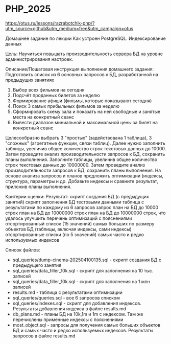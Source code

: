 # PHP_2025

https://otus.ru/lessons/razrabotchik-php/?utm_source=github&utm_medium=free&utm_campaign=otus

Домашнее задание по лекции Как устроен PostgreSQL. Индексирование данных

Цель:
Научиться повышать производительность сервера БД на уровне администрирования настроек.

Описание/Пошаговая инструкция выполнения домашнего задания:
Подготовить список из 6 основных запросов к БД, разработанной на предыдущих занятиях
1. Выбор всех фильмов на сегодня
2. Подсчёт проданных билетов за неделю
3. Формирование афиши (фильмы, которые показывают сегодня)
4. Поиск 3 самых прибыльных фильмов за неделю
5. Сформировать схему зала и показать на ней свободные и занятые места на конкретный сеанс
6. Вывести диапазон миниальной и максимальной цены за билет на конкретный сеанс

Целесообразно выбрать 3 "простых" (задействована 1 таблица), 3 "сложных" (агрегатные функции, связи таблиц).
Далее нужно заполнить таблицы, увеличив общее количество строк текстовых данных до 10000.
Затем проведите анализ производительности запросов к БД, сохранить планы выполнения.
Заполните таблицы, увеличив общее количество строк текстовых данных до 10000000.
Затем проведите анализ производительности запросов к БД, сохранить планы выполнения.
На основе анализа запросов и планов предложить оптимизации (индексы, структура, параметры и др.
Добавьте индексы и сравните результат, приложив планы выполнения.

Критерии оценки:
Результат:
скрипт создания БД (с предыдущих занятий)
скрипт заполнения БД тестовыми данными
таблица с результатами по каждому из 6 запросов
запрос
план на БД до 10000 строк
план на БД до 10000000 строк
план на БД до 10000000 строк, что удалось улучшить
перечень оптимизаций с пояснениями
отсортированный список (15 значений) самых больших по размеру объектов БД (таблицы, включая индексы, сами индексы)
отсортированные списки (по 5 значений) самых часто и редко используемых индексов


Список файлов:
- sql_queries/dump-cinema-202504100135.sql  - скрипт создания БД с предыдущего занятия
- sql_queries/data_filler_10k.sql - скрипт для заполнения на 10 тыс. записей
- sql_queries/data_filler_10k.sql - скрипт для заполнения на 1 млн записей
- results.md - таблица с результатами оптимизации
- sql_queries/queries.sql - все 6 запросов списком
- sql_queries/indexes.sql - скрипт для добавления индексов. Результаты добавления индекса в файле results.md
- db_plans.md - планы БД на 10k,1m и 1m c индексом. Там же перечислены применные индексы с пояснениями
- most_object.sql - запросы для получения самых больших объектов БД и самых часто и редко используемых индексов. Результаты запросов в файле results.md